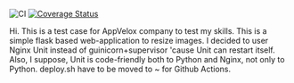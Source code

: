 ![CI](https://github.com/Veritaris/AppVeloxTC/workflows/CI/badge.svg?branch=master)
[![Coverage Status](https://coveralls.io/repos/github/Veritaris/AppVeloxTC/badge.svg?branch=develop)](https://coveralls.io/github/Veritaris/AppVeloxTC?branch=master)

Hi. This is a test case for AppVelox company to test my skills.
This is a simple flask based web-application to resize images.
I decided to user Nginx Unit instead of guinicorn+supervisor 'cause Unit can restart itself. Also, I suppose, Unit is code-friendly both to Python and Nginx, not only to Python.
deploy.sh have to be moved to ~ for Github Actions.

